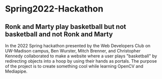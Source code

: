 # Spring2022-Hackathon

## Ronk and Marty play basketball but not basketball and not Ronk and Marty

In the 2022 Spring hackathon presented by the Web Developers Club on UW-Madison campus, Ben Wurster, Mitch Brenner, and Christopher Kennedy collaborated to make
a website where a user plays "basketball" by redirecting objects into a hoop by using their hands as portals. The purpose of the project is to create something cool
while learning OpenCV and Mediapipe.
